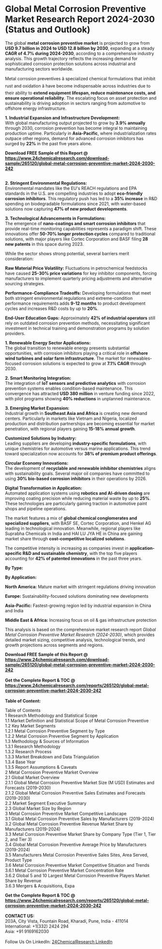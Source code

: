 <h1>Global Metal Corrosion Preventive Market Research Report 2024-2030 (Status and Outlook)</h1><p>The global <strong>metal corrosion preventive market</strong> is projected to grow from <strong>USD 9.7 billion in 2024 to USD 12.8 billion by 2030</strong>, expanding at a steady <strong>CAGR of 4.7% during 2024-2030</strong>, according to a comprehensive industry analysis. This growth trajectory reflects the increasing demand for sophisticated corrosion protection solutions across industrial and manufacturing sectors worldwide.</p><p>Metal corrosion preventives â specialized chemical formulations that inhibit rust and oxidation â have become indispensable across industries due to their ability to <strong>extend equipment lifespan, reduce maintenance costs, and ensure operational reliability</strong>. The escalating focus on asset protection and sustainability is driving adoption in sectors ranging from automotive to offshore energy infrastructure.</p><p><strong>1. Industrial Expansion and Infrastructure Development:</strong><br>
With global manufacturing output projected to grow by <strong>3.9% annually</strong> through 2030, corrosion prevention has become integral to maintaining production uptime. Particularly in <strong>Asia-Pacific</strong>, where industrialization rates outpace other regions, demand for advanced corrosion inhibitors has surged by <strong>22%</strong> in the past five years alone.</p><div><b>Download FREE Sample of this Report @ 
            <a href="https://www.24chemicalresearch.com/download-sample/265120/global-metal-corrosion-preventive-market-2024-2030-242">
            https://www.24chemicalresearch.com/download-sample/265120/global-metal-corrosion-preventive-market-2024-2030-242</a></b></div><br><p><strong>2. Stringent Environmental Regulations:</strong><br>
Environmental mandates like the EU's REACH regulations and EPA standards in the U.S. are compelling industries to adopt <strong>eco-friendly corrosion inhibitors</strong>. This regulatory push has led to a <strong>35% increase</strong> in R&amp;D spending on biodegradable formulations since 2021, with water-based solutions now capturing <strong>47% of new product developments</strong>.</p><p><strong>3. Technological Advancements in Formulations:</strong><br>
The emergence of <strong>nano-coatings and smart corrosion inhibitors</strong> that provide real-time monitoring capabilities represents a paradigm shift. These innovations offer <strong>50-70% longer protection cycles</strong> compared to traditional solutions, with major players like Cortec Corporation and BASF filing <strong>28 new patents</strong> in this space during 2023.</p><p>While the sector shows strong potential, several barriers merit consideration:</p><p><strong>Raw Material Price Volatility:</strong> Fluctuations in petrochemical feedstocks have caused <strong>25-30% price variations</strong> for key inhibitor components, forcing manufacturers to implement quarterly pricing adjustments and alternative sourcing strategies.</p><p><strong>Performance-Compliance Tradeoffs:</strong> Developing formulations that meet both stringent environmental regulations and extreme-condition performance requirements adds <strong>9-12 months</strong> to product development cycles and increases R&amp;D costs by up to <strong>20%</strong>.</p><p><strong>End-User Education Gaps:</strong> Approximately <strong>42% of industrial operators</strong> still rely on outdated corrosion prevention methods, necessitating significant investment in technical training and demonstration programs by solution providers.</p><p><strong>1. Renewable Energy Sector Applications:</strong><br>
The global transition to renewable energy presents substantial opportunities, with corrosion inhibitors playing a critical role in <strong>offshore wind turbines and solar farm infrastructure</strong>. The market for renewables-focused corrosion solutions is expected to grow at <strong>7.1% CAGR</strong> through 2030.</p><p><strong>2. Smart Monitoring Integration:</strong><br>
The integration of <strong>IoT sensors and predictive analytics</strong> with corrosion prevention systems enables condition-based maintenance. This convergence has attracted <strong>USD 380 million</strong> in venture funding since 2022, with pilot programs showing <strong>40% reductions</strong> in unplanned maintenance.</p><p><strong>3. Emerging Market Expansion:</strong><br>
Industrial growth in <strong>Southeast Asia and Africa</strong> is creating new demand centers. Particularly in markets like Vietnam and Nigeria, localized production and distribution partnerships are becoming essential for market penetration, with regional players gaining <strong>15-18% annual growth</strong>.</p><p><strong>Customized Solutions by Industry:</strong><br>
	Leading suppliers are developing <strong>industry-specific formulations</strong>, with unique chemistries for automotive versus marine applications. This trend toward specialization now accounts for <strong>38% of premium product offerings</strong>.</p><p><strong>Circular Economy Innovations:</strong><br>
	The development of <strong>recyclable and renewable inhibitor chemistries</strong> aligns with sustainability goals. Several major oil companies have committed to using <strong>30% bio-based corrosion inhibitors</strong> in their operations by 2026.</p><p><strong>Digital Transformation in Application:</strong><br>
	Automated application systems using <strong>robotics and AI-driven dosing</strong> are improving coating precision while reducing material waste by up to <strong>25%</strong>. These technologies are particularly gaining traction in automotive paint shops and pipeline operations.</p><p>The market features a mix of <strong>global chemical conglomerates and specialized suppliers</strong>, with BASF SE, Cortec Corporation, and Henkel AG leading in technological innovation. Meanwhile, regional players like Suprabha Chemicals in India and HAI LU JYA HE in China are gaining market share through <strong>cost-competitive localized solutions</strong>.</p><p>The competitive intensity is increasing as companies invest in <strong>application-specific R&amp;D and sustainable chemistry</strong>, with the top five players accounting for <strong>42% of patented innovations</strong> in the past three years.</p><p><strong>By Type:</strong></p><p><strong>By Application:</strong></p><p><strong>North America:</strong> Mature market with stringent regulations driving innovation</p><p><strong>Europe:</strong> Sustainability-focused solutions dominating new developments</p><p><strong>Asia-Pacific:</strong> Fastest-growing region led by industrial expansion in China and India</p><p><strong>Middle East &amp; Africa:</strong> Increasing focus on oil &amp; gas infrastructure protection</p><p>This analysis is based on the comprehensive market research report <em>Global Metal Corrosion Preventive Market Research (2024-2030)</em>, which provides detailed market sizing, competitive analysis, technological trends, and growth projections across segments and regions.</p><div><b>Download FREE Sample of this Report @ 
            <a href="https://www.24chemicalresearch.com/download-sample/265120/global-metal-corrosion-preventive-market-2024-2030-242">
            https://www.24chemicalresearch.com/download-sample/265120/global-metal-corrosion-preventive-market-2024-2030-242</a></b></div><br><div><b>Get the Complete Report & TOC @ 
            <a href="https://www.24chemicalresearch.com/reports/265120/global-metal-corrosion-preventive-market-2024-2030-242">
            https://www.24chemicalresearch.com/reports/265120/global-metal-corrosion-preventive-market-2024-2030-242</a></b></div><br>
            <b>Table of Content:</b><p>Table of Contents<br />
1 Research Methodology and Statistical Scope<br />
1.1 Market Definition and Statistical Scope of Metal Corrosion Preventive<br />
1.2 Key Market Segments<br />
1.2.1 Metal Corrosion Preventive Segment by Type<br />
1.2.2 Metal Corrosion Preventive Segment by Application<br />
1.3 Methodology & Sources of Information<br />
1.3.1 Research Methodology<br />
1.3.2 Research Process<br />
1.3.3 Market Breakdown and Data Triangulation<br />
1.3.4 Base Year<br />
1.3.5 Report Assumptions & Caveats<br />
2 Metal Corrosion Preventive Market Overview<br />
2.1 Global Market Overview<br />
2.1.1 Global Metal Corrosion Preventive Market Size (M USD) Estimates and Forecasts (2019-2030)<br />
2.1.2 Global Metal Corrosion Preventive Sales Estimates and Forecasts (2019-2030)<br />
2.2 Market Segment Executive Summary<br />
2.3 Global Market Size by Region<br />
3 Metal Corrosion Preventive Market Competitive Landscape<br />
3.1 Global Metal Corrosion Preventive Sales by Manufacturers (2019-2024)<br />
3.2 Global Metal Corrosion Preventive Revenue Market Share by Manufacturers (2019-2024)<br />
3.3 Metal Corrosion Preventive Market Share by Company Type (Tier 1, Tier 2, and Tier 3)<br />
3.4 Global Metal Corrosion Preventive Average Price by Manufacturers (2019-2024)<br />
3.5 Manufacturers Metal Corrosion Preventive Sales Sites, Area Served, Product Type<br />
3.6 Metal Corrosion Preventive Market Competitive Situation and Trends<br />
3.6.1 Metal Corrosion Preventive Market Concentration Rate<br />
3.6.2 Global 5 and 10 Largest Metal Corrosion Preventive Players Market Share by Revenue<br />
3.6.3 Mergers & Acquisitions, Expa</p><div><b>Get the Complete Report & TOC @ 
            <a href="https://www.24chemicalresearch.com/reports/265120/global-metal-corrosion-preventive-market-2024-2030-242">
            https://www.24chemicalresearch.com/reports/265120/global-metal-corrosion-preventive-market-2024-2030-242</a></b></div><br><b>CONTACT US:</b><br>
            203A, City Vista, Fountain Road, Kharadi, Pune, India - 411014<br>
            International: +1(332) 2424 294<br>
            Asia: +91 9169162030 <br><br>
            Follow Us On LinkedIn: <a href="https://www.linkedin.com/company/24chemicalresearch/">24ChemicalResearch LinkedIn</a>